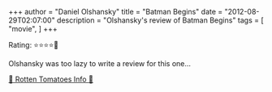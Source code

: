 +++
author = "Daniel Olshansky"
title = "Batman Begins"
date = "2012-08-29T02:07:00"
description = "Olshansky's review of Batman Begins"
tags = [
    "movie",
]
+++

Rating: ⭐⭐⭐⭐🌟

Olshansky was too lazy to write a review for this one...

[🍅 Rotten Tomatoes Info 🍅](https://www.rottentomatoes.com//m/batman_begins)